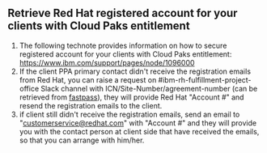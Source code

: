 ## Retrieve Red Hat registered account for your clients with Cloud Paks entitlement
1. The following technote provides information on how to secure registered account for your clients with Cloud Paks entitlement: https://www.ibm.com/support/pages/node/1096000
2. If the client PPA primary contact didn't receive the registration emails from Red Hat, you can raise a request on #ibm-rh-fulfillment-project-office Slack channel with ICN/Site-Number/agreement-number (can be retrieved from [fastpass](https://fastpass.w3cloud.ibm.com/sales/fastpass/fastpass.jsp)), they will provide Red Hat "Account #" and resend the registration emails to the client.
3. if client still didn't receive the registration emails, send an email to "customerservice@redhat.com" with "Account #" and they will provide you with the contact person at client side that have received the emails, so that you can arrange with him/her.